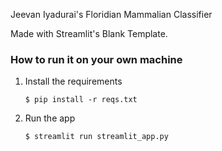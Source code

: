 Jeevan Iyadurai's Floridian Mammalian Classifier

Made with Streamlit's Blank Template. 

### How to run it on your own machine

1. Install the requirements

   ```
   $ pip install -r reqs.txt
   ```

2. Run the app

   ```
   $ streamlit run streamlit_app.py
   ```
